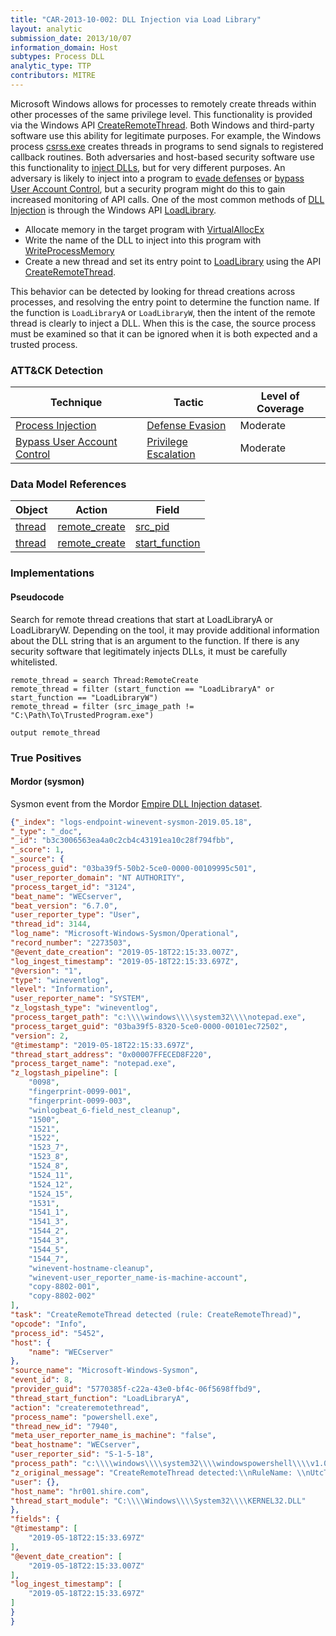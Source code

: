 ```yaml
---
title: "CAR-2013-10-002: DLL Injection via Load Library"
layout: analytic
submission_date: 2013/10/07
information_domain: Host
subtypes: Process DLL
analytic_type: TTP
contributors: MITRE
---
```


Microsoft Windows allows for processes to remotely create threads within other processes of the same privilege level. This functionality is provided via the Windows API [CreateRemoteThread](https://msdn.microsoft.com/en-us/library/windows/desktop/ms682437.aspx). Both Windows and third-party software use this ability for legitimate purposes. For example, the Windows process [csrss.exe](https://en.wikipedia.org/wiki/Client/Server_Runtime_Subsystem) creates threads in programs to send signals to registered callback routines. Both adversaries and host-based security software use this functionality to [inject DLLs](https://attack.mitre.org/techniques/T1055), but for very different purposes. An adversary is likely to inject into a program to [evade defenses](https://attack.mitre.org/tactics/TA0005) or [bypass User Account Control](https://attack.mitre.org/techniques/T1088), but a security program might do this to gain increased monitoring of API calls. One of the most common methods of [DLL Injection](https://attack.mitre.org/techniques/T1055) is through the Windows API [LoadLibrary](https://msdn.microsoft.com/en-us/library/windows/desktop/ms684175.aspx).

-   Allocate memory in the target program with [VirtualAllocEx](https://msdn.microsoft.com/en-us/library/windows/desktop/aa366890.aspx)
-   Write the name of the DLL to inject into this program with [WriteProcessMemory](https://msdn.microsoft.com/en-us/library/windows/desktop/ms681674.aspx)
-   Create a new thread and set its entry point to [LoadLibrary](https://msdn.microsoft.com/en-us/library/windows/desktop/ms684175.aspx) using the API [CreateRemoteThread](https://msdn.microsoft.com/en-us/library/windows/desktop/ms682437.aspx).

This behavior can be detected by looking for thread creations across processes, and resolving the entry point to determine the function name. If the function is `LoadLibraryA` or `LoadLibraryW`, then the intent of the remote thread is clearly to inject a DLL. When this is the case, the source process must be examined so that it can be ignored when it is both expected and a trusted process.


### ATT&CK Detection

|Technique|Tactic|Level of Coverage|
|---|---|---|
|[Process Injection](https://attack.mitre.org/techniques/T1055/)|[Defense Evasion](https://attack.mitre.org/tactics/TA0005/)|Moderate|
|[Bypass User Account Control](https://attack.mitre.org/techniques/T1088/)|[Privilege Escalation](https://attack.mitre.org/tactics/TA0004/)|Moderate|

### Data Model References

|Object|Action|Field|
|---|---|---|
|[thread](/data_model/thread) | [remote_create](/data_model/thread#remote_create) | [src_pid](/data_model/thread#src_pid) |
|[thread](/data_model/thread) | [remote_create](/data_model/thread#remote_create) | [start_function](/data_model/thread#start_function) |


### Implementations

#### Pseudocode

Search for remote thread creations that start at LoadLibraryA or LoadLibraryW. Depending on the tool, it may provide additional information about the DLL string that is an argument to the function. If there is any security software that legitimately injects DLLs, it must be carefully whitelisted. 


```
remote_thread = search Thread:RemoteCreate
remote_thread = filter (start_function == "LoadLibraryA" or start_function == "LoadLibraryW")
remote_thread = filter (src_image_path != "C:\Path\To\TrustedProgram.exe")

output remote_thread
```





### True Positives

#### Mordor (sysmon)

Sysmon event from the Mordor [Empire DLL Injection dataset](https://github.com/hunters-forge/mordor/blob/master/small_datasets/windows/defense_evasion/process_injection_T1055/empire_dll_injection.md).


```json
{"_index": "logs-endpoint-winevent-sysmon-2019.05.18",
"_type": "_doc",
"_id": "b3c3006563ea4a0c2cb4c43191ea10c28f794fbb",
"_score": 1,
"_source": {
"process_guid": "03ba39f5-50b2-5ce0-0000-00109995c501",
"user_reporter_domain": "NT AUTHORITY",
"process_target_id": "3124",
"beat_name": "WECserver",
"beat_version": "6.7.0",
"user_reporter_type": "User",
"thread_id": 3144,
"log_name": "Microsoft-Windows-Sysmon/Operational",
"record_number": "2273503",
"@event_date_creation": "2019-05-18T22:15:33.007Z",
"log_ingest_timestamp": "2019-05-18T22:15:33.697Z",
"@version": "1",
"type": "wineventlog",
"level": "Information",
"user_reporter_name": "SYSTEM",
"z_logstash_type": "wineventlog",
"process_target_path": "c:\\\\windows\\\\system32\\\\notepad.exe",
"process_target_guid": "03ba39f5-8320-5ce0-0000-00101ec72502",
"version": 2,
"@timestamp": "2019-05-18T22:15:33.697Z",
"thread_start_address": "0x00007FFECED8F220",
"process_target_name": "notepad.exe",
"z_logstash_pipeline": [
    "0098",
    "fingerprint-0099-001",
    "fingerprint-0099-003",
    "winlogbeat_6-field_nest_cleanup",
    "1500",
    "1521",
    "1522",
    "1523_7",
    "1523_8",
    "1524_8",
    "1524_11",
    "1524_12",
    "1524_15",
    "1531",
    "1541_1",
    "1541_3",
    "1544_2",
    "1544_3",
    "1544_5",
    "1544_7",
    "winevent-hostname-cleanup",
    "winevent-user_reporter_name-is-machine-account",
    "copy-8802-001",
    "copy-8802-002"
],
"task": "CreateRemoteThread detected (rule: CreateRemoteThread)",
"opcode": "Info",
"process_id": "5452",
"host": {
    "name": "WECserver"
},
"source_name": "Microsoft-Windows-Sysmon",
"event_id": 8,
"provider_guid": "5770385f-c22a-43e0-bf4c-06f5698ffbd9",
"thread_start_function": "LoadLibraryA",
"action": "createremotethread",
"process_name": "powershell.exe",
"thread_new_id": "7940",
"meta_user_reporter_name_is_machine": "false",
"beat_hostname": "WECserver",
"user_reporter_sid": "S-1-5-18",
"process_path": "c:\\\\windows\\\\system32\\\\windowspowershell\\\\v1.0\\\\powershell.exe",
"z_original_message": "CreateRemoteThread detected:\\nRuleName: \\nUtcTime: 2019-05-18 22:15:33.007\\nSourceProcessGuid: {03ba39f5-50b2-5ce0-0000-00109995c501}\\nSourceProcessId: 5452\\nSourceImage: C:\\\\Windows\\\\System32\\\\WindowsPowerShell\\\\v1.0\\\\powershell.exe\\nTargetProcessGuid: {03ba39f5-8320-5ce0-0000-00101ec72502}\\nTargetProcessId: 3124\\nTargetImage: C:\\\\Windows\\\\System32\\\\notepad.exe\\nNewThreadId: 7940\\nStartAddress: 0x00007FFECED8F220\\nStartModule: C:\\\\Windows\\\\System32\\\\KERNEL32.DLL\\nStartFunction: LoadLibraryA",
"user": {},
"host_name": "hr001.shire.com",
"thread_start_module": "C:\\\\Windows\\\\System32\\\\KERNEL32.DLL"
},
"fields": {
"@timestamp": [
    "2019-05-18T22:15:33.697Z"
],
"@event_date_creation": [
    "2019-05-18T22:15:33.007Z"
],
"log_ingest_timestamp": [
    "2019-05-18T22:15:33.697Z"
]
}
}
```

